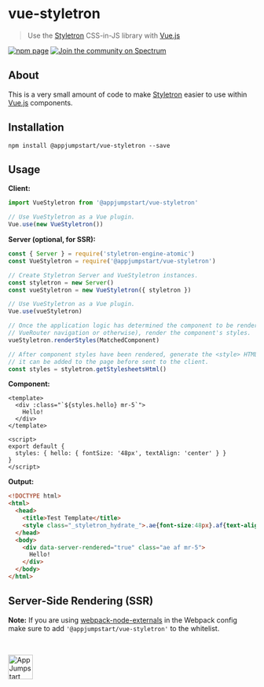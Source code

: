# vue-styletron
> Use the [Styletron](https://github.com/rtsao/styletron) CSS-in-JS library with
> [Vue.js](https://github.com/vuejs/vue)

[![npm page][npm-image]][npm-url]
[![Join the community on Spectrum][spectrum-image]][spectrum-url]

## About

This is a very small amount of code to make
[Styletron](https://github.com/rtsao/styletron) easier to use within
[Vue.js](https://github.com/vuejs/vue) components.

## Installation

```
npm install @appjumpstart/vue-styletron --save
```

## Usage

**Client:**

```js
import VueStyletron from '@appjumpstart/vue-styletron'

// Use VueStyletron as a Vue plugin.
Vue.use(new VueStyletron())
```

**Server (optional, for SSR):**

```js
const { Server } = require('styletron-engine-atomic')
const VueStyletron = require('@appjumpstart/vue-styletron')

// Create Styletron Server and VueStyletron instances.
const styletron = new Server()
const vueStyletron = new VueStyletron({ styletron })

// Use VueStyletron as a Vue plugin.
Vue.use(vueStyletron)

// Once the application logic has determined the component to be rendered (by
// VueRouter navigation or otherwise), render the component's styles.
vueStyletron.renderStyles(MatchedComponent)

// After component styles have been rendered, generate the <style> HTML so that
// it can be added to the page before sent to the client.
const styles = styletron.getStylesheetsHtml()
```

**Component:**

```vue
<template>
  <div :class="`${styles.hello} mr-5`">
    Hello!
  </div>
</template>

<script>
export default {
  styles: { hello: { fontSize: '48px', textAlign: 'center' } }
}
</script>
```

**Output:**

```html
<!DOCTYPE html>
<html>
  <head>
    <title>Test Template</title>
    <style class="_styletron_hydrate_">.ae{font-size:48px}.af{text-align:center}</style>
  </head>
  <body>
    <div data-server-rendered="true" class="ae af mr-5">
      Hello!
    </div>
  </body>
</html>
```

## Server-Side Rendering (SSR)

**Note:** If you are using
[webpack-node-externals](https://github.com/liady/webpack-node-externals) in the
Webpack config make sure to add `'@appjumpstart/vue-styletron'` to the
whitelist.

&nbsp;

<a href="https://github.com/appjumpstart">
  <img
    alt="AppJumpstart"
    src="https://appjumpstart.nyc3.digitaloceanspaces.com/assets/appjumpstart-transparent.png"
    height="50">
</a>

[npm-image]: https://badge.fury.io/js/@appjumpstart/vue-styletron.svg
[npm-url]: https://npmjs.org/package/@appjumpstart/vue-styletron
[spectrum-image]: https://withspectrum.github.io/badge/badge.svg
[spectrum-url]: https://spectrum.chat/appjumpstart/general
